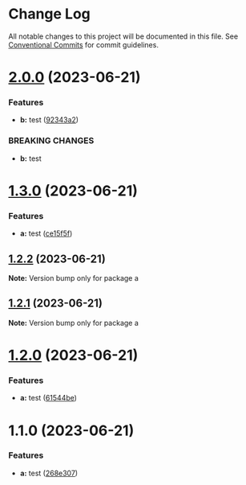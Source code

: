 # Change Log

All notable changes to this project will be documented in this file.
See [Conventional Commits](https://conventionalcommits.org) for commit guidelines.

# [2.0.0](https://github.com/pablodenadai/lerna-test/compare/a@1.3.0...a@2.0.0) (2023-06-21)


### Features

* **b:** test ([92343a2](https://github.com/pablodenadai/lerna-test/commit/92343a2593d63f1d7c872ca0da324a7f0ace9d3d))


### BREAKING CHANGES

* **b:** test





# [1.3.0](https://github.com/pablodenadai/lerna-test/compare/a@1.2.2...a@1.3.0) (2023-06-21)


### Features

* **a:** test ([ce15f5f](https://github.com/pablodenadai/lerna-test/commit/ce15f5f9227aaac44ce45ed7572a9b5ca02bb947))





## [1.2.2](https://github.com/pablodenadai/lerna-test/compare/a@1.2.1...a@1.2.2) (2023-06-21)

**Note:** Version bump only for package a





## [1.2.1](https://github.com/pablodenadai/lerna-test/compare/a@1.2.0...a@1.2.1) (2023-06-21)

**Note:** Version bump only for package a





# [1.2.0](https://github.com/pablodenadai/lerna-test/compare/a@1.1.0...a@1.2.0) (2023-06-21)


### Features

* **a:** test ([61544be](https://github.com/pablodenadai/lerna-test/commit/61544bef3f1c22eaee6c7e5770d6732fb24496f6))





# 1.1.0 (2023-06-21)


### Features

* **a:** test ([268e307](https://github.com/pablodenadai/lerna-test/commit/268e307393bde5a9045fb1abbfc379148df1d618))
